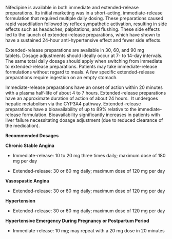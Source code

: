 Nifedipine is available in both immediate and extended-release preparations. Its initial marketing was in a short-acting, immediate-release formulation that required multiple daily dosing. These preparations caused rapid vasodilation followed by reflex sympathetic activation, resulting in side effects such as headaches, palpitations, and flushing. These side effects led to the launch of extended-release preparations, which have shown to have a sustained 24-hour anti-hypertensive effect and fewer side effects.

Extended-release preparations are available in 30, 60, and 90 mg tablets. Dosage adjustments should ideally occur at 7- to 14-day intervals. The same total daily dosage should apply when switching from immediate to extended-release preparations. Patients may take immediate-release formulations without regard to meals. A few specific extended-release preparations require ingestion on an empty stomach.

Immediate-release preparations have an onset of action within 20 minutes with a plasma half-life of about 4 to 7 hours. Extended-release preparations have an approximate duration of action of about 24 hours.  It undergoes hepatic metabolism via the CYP3A4 pathway. Extended-release preparations have a bioavailability of up to 89% relative to the immediate-release formulation. Bioavailability significantly increases in patients with liver failure necessitating dosage adjustment (due to reduced clearance of the medication).

**Recommended Dosages**

**Chronic Stable Angina**

- Immediate-release: 10 to 20 mg three times daily; maximum dose of 180 mg per day

- Extended-release: 30 or 60 mg daily; maximum dose of 120 mg per day

**Vasospastic Angina**

- Extended-release: 30 or 60 mg daily; maximum dose of 120 mg per day

**Hypertension**

- Extended-release: 30 or 60 mg daily; maximum dose of 120 mg per day

**Hypertensive Emergency During Pregnancy or Postpartum Period**

- Immediate-release: 10 mg; may repeat with a 20 mg dose in 20 minutes